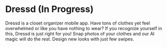 # Dressd (In Progress)
Dressd is a closet organizer mobile app. Have tons of clothes yet feel overwhelmed or like you have nothing to wear? If you recognize yourself in this, Dressd is just right for you! Snap photos of your clothes and our AI magic will do the rest. Design new looks with just few swipes.
